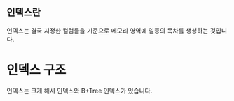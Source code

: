 ## 인덱스란
인덱스는 결국 지정한 컬럼들을 기준으로 메모리 영역에 일종의 목차를 생성하는 것입니다.




# 인덱스 구조
인덱스는 크게 해시 인덱스와 B+Tree 인덱스가 있습니다.
